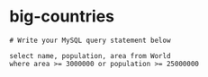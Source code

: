 
  # big-countries

  ```mysql
  # Write your MySQL query statement below

select name, population, area from World
where area >= 3000000 or population >= 25000000
  ```
  